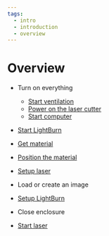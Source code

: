 ```yaml
---
tags:
  - intro
  - introduction
  - overview
---
```


# Overview

- Turn on everything
    - [Start ventilation](start_ventilation.md)
    - [Power on the laser cutter](power_on_laser_cutter.md)
    - [Start computer](start_computer.md)
- [Start LightBurn](start_lightburn.md)
- [Get material](get_material.md)
- [Position the material](position_material.md)

- [Setup laser](setup_laser.md)
- Load or create an image
- [Setup LightBurn](setup_lasercut.md)
- Close enclosure
- [Start laser](start_laser.md)
